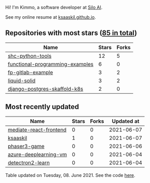 Hi! I'm Kimmo, a software developer at [Silo AI](https://silo.ai/).

See my online resume at [ksaaskil.github.io](https://ksaaskil.github.io).

<!-- repositories starts -->

## Repositories with most stars ([85 in total](https://github.com/ksaaskil?tab=repositories))
| Name        | Stars           | Forks  |
| ------------- |-------------| -----|
|[shc-python-tools](https://github.com/ksaaskil/shc-python-tools)|12|5
|[functional-programming-examples](https://github.com/ksaaskil/functional-programming-examples)|6|0
|[fp-gitlab-example](https://github.com/ksaaskil/fp-gitlab-example)|3|2
|[liquid-solid](https://github.com/ksaaskil/liquid-solid)|3|2
|[django-postgres-skaffold-k8s](https://github.com/ksaaskil/django-postgres-skaffold-k8s)|2|0

<!-- repositories ends -->
<!-- recent_repositories starts -->

## Most recently updated
| Name        | Stars           | Forks  | Updated at
| ------------- |-------------| -----|-----|
|[mediate-react-frontend](https://github.com/ksaaskil/mediate-react-frontend)|0|0|2021-06-07
|[ksaaskil](https://github.com/ksaaskil/ksaaskil)|1|0|2021-06-07
|[phaser3-game](https://github.com/ksaaskil/phaser3-game)|0|0|2021-06-06
|[azure-deeplearning-vm](https://github.com/ksaaskil/azure-deeplearning-vm)|0|0|2021-06-04
|[detectron2-learn](https://github.com/ksaaskil/detectron2-learn)|0|0|2021-06-04

<!-- recent_repositories ends -->
<!-- updated_at starts -->
Table updated on Tuesday, 08. June 2021. See the code [here](https://github.com/ksaaskil/ksaaskil).
<!-- updated_at ends -->
